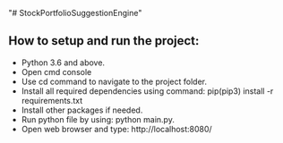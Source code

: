 "# StockPortfolioSuggestionEngine" 

## How to setup and run the project:

- Python 3.6 and above.
- Open cmd console
- Use cd command to navigate to the project folder.
- Install all required dependencies using command: pip(pip3) install -r requirements.txt
- Install other packages if needed.
- Run python file by using: python main.py.
- Open web browser and type: http://localhost:8080/


